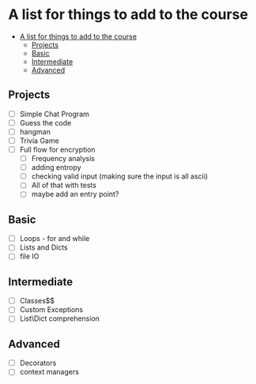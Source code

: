 # A list for things to add to the course

- [A list for things to add to the course](#a-list-for-things-to-add-to-the-course)
  - [Projects](#projects)
  - [Basic](#basic)
  - [Intermediate](#intermediate)
  - [Advanced](#advanced)

## Projects

- [ ] Simple Chat Program
- [ ] Guess the code
- [ ] hangman
- [ ] Trivia Game
- [ ] Full flow for encryption
  - [ ] Frequency analysis
  - [ ] adding entropy
  - [ ] checking valid input (making sure the input is all ascii)
  - [ ] All of that with tests
  - [ ] maybe add an entry point?

## Basic

- [ ] Loops - for and while
- [ ] Lists and Dicts
- [ ] file IO

## Intermediate

- [ ] Classes$$
- [ ] Custom Exceptions
- [ ] List\Dict comprehension

## Advanced

- [ ] Decorators
- [ ] context managers
